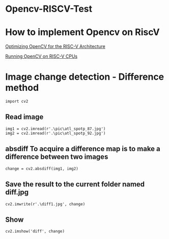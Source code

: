 # Opencv-RISCV-Test

# How to implement Opencv on RiscV

[Optimizing OpenCV for the RISC-V Architecture](https://opencv.org/optimizing-opencv-for-the-risc-v-architecture/)

[Running OpenCV on RISC-V CPUs](https://github.com/opencv/opencv/wiki/OpenCV-RISC-V)


# Image change detection - Difference method

```
import cv2
```

## Read image
```
img1 = cv2.imread(r'.\pic\atl_spotp_87.jpg')  
img2 = cv2.imread(r'.\pic\atl_spotp_92.jpg')
```

## absdiff To acquire a difference map is to make a difference between two images
```
change = cv2.absdiff(img1, img2)
```

## Save the result to the current folder named diff.jpg
```
cv2.imwrite(r'.\diff1.jpg', change)
```
## Show
```
cv2.imshow('diff', change)
```

